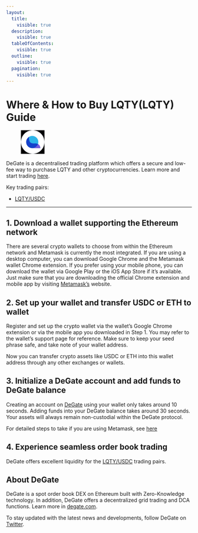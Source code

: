 ```yaml
---
layout:
  title:
    visible: true
  description:
    visible: true
  tableOfContents:
    visible: true
  outline:
    visible: true
  pagination:
    visible: true
---
```


# Where & How to Buy LQTY(LQTY) Guide

<figure><img src="../.gitbook/assets/lqty_0x6dea81c8171d0ba574754ef6f8b412f2ed88c54d1716284883692.jpg" alt="LQTY" width="64"><figcaption></figcaption></figure>

DeGate is a decentralised trading platform which offers a secure and low-fee way to purchase LQTY and other cryptocurrencies. Learn more and start trading [here](https://app.degate.com/trade/USDC/0x6dea81c8171d0ba574754ef6f8b412f2ed88c54d?utm_source=howtobuy).&#x20;

Key trading pairs:

* [LQTY/USDC](https://app.degate.com/trade/USDC/0x6dea81c8171d0ba574754ef6f8b412f2ed88c54d?utm_source=howtobuy)

***

## 1. Download a wallet supporting the Ethereum network

There are several crypto wallets to choose from within the Ethereum network and Metamask is currently the most integrated. If you are using a desktop computer, you can download Google Chrome and the Metamask wallet Chrome extension. If you prefer using your mobile phone, you can download the wallet via Google Play or the iOS App Store if it’s available. Just make sure that you are downloading the official Chrome extension and mobile app by visiting [Metamask’s](https://metamask.io/) website.

## 2. Set up your wallet and transfer USDC or ETH to wallet

Register and set up the crypto wallet via the wallet’s Google Chrome extension or via the mobile app you downloaded in Step 1. You may refer to the wallet’s support page for reference. Make sure to keep your seed phrase safe, and take note of your wallet address.&#x20;

Now you can transfer crypto assets like USDC or ETH into this wallet address through any other exchanges or wallets.

## 3. Initialize a DeGate account and add funds to DeGate balance

Creating an account on [DeGate](https://app.degate.com/?utm_source=LQTY_howtobuy) using your wallet only takes around 10 seconds. Adding funds into your DeGate balance takes around 30 seconds. Your assets will always remain non-custodial within the DeGate protocol.

For detailed steps to take if you are using Metamask, see [here](https://docs.degate.com/v/product_en/main-features/wallet-connectivity/metamask)

## 4. Experience seamless order book trading

DeGate offers excellent liquidity for the [LQTY/USDC](https://app.degate.com/trade/USDC/0x6dea81c8171d0ba574754ef6f8b412f2ed88c54d?utm_source=howtobuy) trading pairs.&#x20;

## About DeGate

DeGate is a spot order book DEX on Ethereum built with Zero-Knowledge technology. In addition, DeGate offers a decentralized grid trading and DCA functions.  Learn more in [degate.com](https://degate.com/?utm_source=LQTY_howtobuy).

To stay updated with the latest news and developments, follow DeGate on [Twitter](https://twitter.com/degatedex).
